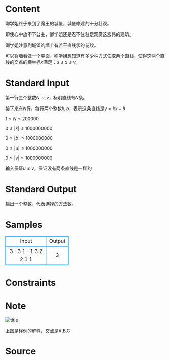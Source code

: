 
# Content

卿学姐终于来到了魔王的城堡，城堡修建的十分壮观。

即使心中放不下公主，卿学姐还是忍不住驻足观赏这宏伟的建筑。

卿学姐注意到城堡的墙上有若干直线状的花纹。

可以将墙看做一个平面，卿学姐想知道有多少种方式任取两个直线，使得这两个直线的交点的横坐标$x$满足：$u\le x \le v$。

# Standard Input

第一行三个整数$N,u,v$，标明直线有$N$条。

接下来有$N$行，每行两个整数$k,b$，表示这条直线是$y=kx+b$

$1\le N \le 200000$

$0\le \left | k \right | \le 1000000000$

$0\le \left |b  \right | \le 1000000000$

$0\le \left |u  \right | \le 1000000000$

$0\le \left |v  \right | \le 1000000000$

输入保证$u \le v$，保证没有两条直线是一样的

# Standard Output

输出一个整数，代表选择的方法数。

# Samples

<style>
        table,table tr th, table tr td { border:1px solid #0094ff; }
        table { width: 200px; min-height: 25px; line-height: 25px; text-align: center; border-collapse: collapse;}   
    </style>
<table>
	<tr>
		<td>Input</td>
		<td>Output</td>
	</tr>
<tr><td>3 -3 1
-1 3
2 2
1 1</td><td>3</td></tr></table>


# Constraints



# Note

![title](/source/lutece/qing-xue-jie-yu-cheng-bao-de-qiang/img/aHR0cHM6Ly9hY20udWVzdGMuZWR1LmNuL21lZGlhL2ltYWdlL3Byb2JsZW0vMTM0MS8yMDE2MDQxMzEzMjE1OTY5NTguanBn.jpg)

上图是样例的解释，交点是A,B,C

# Source


